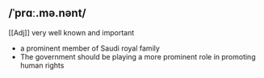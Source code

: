 ## /ˈprɑː.mə.nənt/  
[[Adj]]
very well known and important

- a prominent member of Saudi royal family
- The government should be playing a more prominent role in promoting human rights